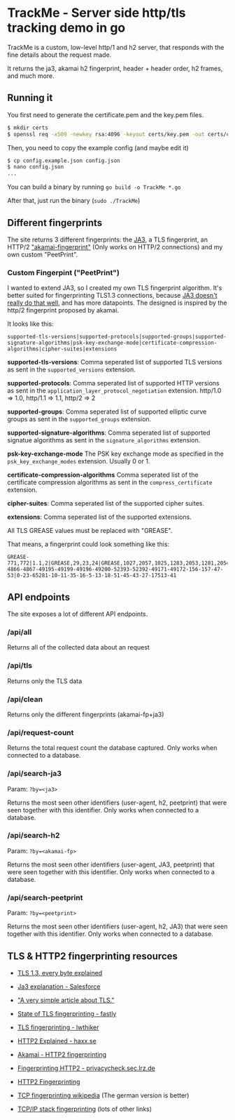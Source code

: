 # TrackMe - Server side http/tls tracking demo in go

TrackMe is a custom, low-level http/1 and h2 server, that responds with the fine details about the request made.

It returns the ja3, akamai h2 fingerprint, header + header order, h2 frames, and much more.

## Running it

You first need to generate the certificate.pem and the key.pem files.

```bash
$ mkdir certs
$ openssl req -x509 -newkey rsa:4096 -keyout certs/key.pem -out certs/chain.pem -sha256 -days 365 -nodes
```

Then, you need to copy the example config (and maybe edit it)

```bash
$ cp config.example.json config.json
$ nano config.json
...
```

You can build a binary by running `go build -o TrackMe *.go`

After that, just run the binary (`sudo ./TrackMe`)

## Different fingerprints

The site returns 3 different fingerprints: the [JA3](https://engineering.salesforce.com/tls-fingerprinting-with-ja3-and-ja3s-247362855967/), a TLS fingerprint, an HTTP/2 ["akamai-fingerprint"](https://www.blackhat.com/docs/eu-17/materials/eu-17-Shuster-Passive-Fingerprinting-Of-HTTP2-Clients-wp.pdf) (Only works on HTTP/2 connections) and my own custom "PeetPrint".

### Custom Fingerpint ("PeetPrint")

I wanted to extend JA3, so I created my own TLS fingerprint algorithm. It's better suited for fingerprinting TLS1.3 connections, because [JA3 doesn't really do that well](https://github.com/salesforce/ja3/issues/78), and has more datapoints. The designed is inspired by the http/2 fingerprint proposed by akamai.

It looks like this:

```
supported-tls-versions|supported-protocols|supported-groups|supported-signature-algorithms|psk-key-exchange-mode|certificate-compression-algorithms|cipher-suites|extensions
```

**supported-tls-versions**: Comma seperated list of supported TLS versions as sent in the `supported_versions` extension.

**supported-protocols**: Comma seperated list of supported HTTP versions as sent in the `application_layer_protocol_negotiation` extension. http/1.0 => 1.0, http/1.1 => 1.1, http/2 => 2

**supported-groups**: Comma seperated list of supported elliptic curve groups as sent in the `supported_groups` extension.

**supported-signature-algorithms**: Comma seperated list of supported signatue algorithms as sent in the `signature_algorithms` extension.

**psk-key-exchange-mode** The PSK key exchange mode as specified in the `psk_key_exchange_modes` extension. Usually 0 or 1.

**certificate-compression-algorithms** Comma seperated list of the certificate compression algorithms as sent in the `compress_certificate` extension.

**cipher-suites**: Comma seperated list of the supported cipher suites.

**extensions**: Comma seperated list of the supported extensions.

All TLS GREASE values must be replaced with "GREASE".

That means, a fingerprint could look something like this:

```
GREASE-771,772|1.1,2|GREASE,29,23,24|GREASE,1027,2057,1025,1283,2053,1281,2054,1537|1|2|4865-4866-4867-49195-49199-49196-49200-52393-52392-49171-49172-156-157-47-53|0-23-65281-10-11-35-16-5-13-18-51-45-43-27-17513-41
```

## API endpoints

The site exposes a lot of different API endpoints.

### /api/all

Returns all of the collected data about an request

### /api/tls

Returns only the TLS data

### /api/clean

Returns only the different fingerprints (akamai-fp+ja3)

### /api/request-count

Returns the total request count the database captured. Only works when connected to a database.

### /api/search-ja3

Param: `?by=<ja3>`

Returns the most seen other identifiers (user-agent, h2, peetprint) that were seen together with this identifier. Only works when connected to a database.

### /api/search-h2

Param: `?by=<akamai-fp>`

Returns the most seen other identifiers (user-agent, JA3, peetprint) that were seen together with this identifier. Only works when connected to a database.

### /api/search-peetprint

Param: `?by=<peetprint>`

Returns the most seen other identifiers (user-agent, h2, JA3) that were seen together with this identifier. Only works when connected to a database.

## TLS & HTTP2 fingerprinting resources

- [TLS 1.3, every byte explained](https://tls13.xargs.org/)
- [Ja3 explanation - Salesforce](https://engineering.salesforce.com/tls-fingerprinting-with-ja3-and-ja3s-247362855967/)
- ["A very simple article about TLS."](https://kronoz.dev/articles/tls)
- [State of TLS fingerprinting - fastly](https://www.fastly.com/blog/the-state-of-tls-fingerprinting-whats-working-what-isnt-and-whats-next)
- [TLS fingerprinting - lwthiker](https://lwthiker.com/networks/2022/06/17/tls-fingerprinting.html)
- [HTTP2 Explained - haxx.se](https://http2-explained.haxx.se/en/part1)
- [Akamai - HTTP2 fingerprinting](https://www.blackhat.com/docs/eu-17/materials/eu-17-Shuster-Passive-Fingerprinting-Of-HTTP2-Clients-wp.pdf)
- [Fingerprinting HTTP2 - privacycheck.sec.lrz.de](https://privacycheck.sec.lrz.de/passive/fp_h2/fp_http2.html)
- [HTTP2 Fingerprinting](https://lwthiker.com/networks/2022/06/17/http2-fingerprinting.html)

- [TCP fingerprinting wikipedia](https://en.wikipedia.org/wiki/TCP/IP_stack_fingerprinting) (The german version is better)
- [TCP/IP stack fingerprinting](https://en-academic.com/dic.nsf/enwiki/868408) (lots of other links)
